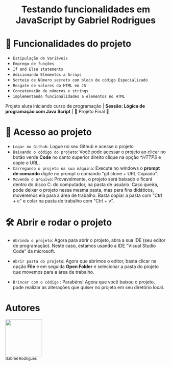 <h1 align="center"> Testando funcionalidades em JavaScript by Gabriel Rodrigues </h1>

# :hammer: Funcionalidades do projeto

- `Estipulação de Variáveis`
- `Emprego de funções`
- `If and Else statements`
- `Adicionando Elementos a Arrays`
- `Sorteio de Número secreto com bloco de código Especializado`
- `Resgate de valores do HTML em JS`
- `Concatenação de números e strings`
- `implementando funcionalidades a elementos no HTML`


Projeto alura iniciando curso de programação | **Sessão: Lógica de programação com Java Script** | :construction: Projeto Final :construction: 


# 📁 Acesso ao projeto
- `Logar no Github`: Logue no seu Github e acesse o projeto
- `Baixando o código do projeto`: Você pode acessar o projeto ao clicar no botão verde **Code** no canto superior direito
  clique na opção **HTTPS* e copie o URL.
- `Carregando o projeto na sua máquina`: Execute no windows o **prompt de comando** digite no prompt o comando "git clone + URL Copiado".
- `Movendo o arquivo`: Provavelmente, o projeto será baixado e ficará dentro do disco C: do computador, na pasta de usuário. Caso queira, pode deixar o projeto nessa mesma pasta,
mas para fins didáticos, moveremos ela para a área de trabalho. Basta copiar a pasta com "Ctrl + c" e colar na pasta de trabalho com "Ctrl + v".
 
# 🛠️ Abrir e rodar o projeto
- `Abrindo o projeto`: Agora para abrir o projeto, abra a sua IDE (seu editor de programação). Neste caso, estamos usando a IDE "Visual Studio Code" da microsoft.
- `Abrir pasta do projeto`: Agora que abrimos o editor, basta clicar na opção **File** e em seguida **Open Folder** e selecionar a pasta do projeto que movemos para a área de trabalho.

- `Brincar com o código` : Parabéns! Agora que você baixou o projeto, pode realizar as alterações que quiser no projeto em seu diretório local. 

# Autores

 [<img loading="lazy" src="https://avatars.githubusercontent.com/u/167548049?s=400&u=92117079f5640c7200a7107309d5676d6789d75d&v=4" width=115><br><sub>Gabriel Rodrigues</sub>](https://github.com/Rodrigues-19)
  
